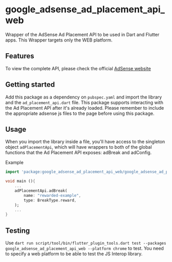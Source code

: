 # google_adsense_ad_placement_api_web

Wrapper of the AdSense Ad Placement API to be used in Dart and Flutter apps.
This Wrapper targets only the WEB platform.

## Features

To view the complete API, please check the official [AdSense website](https://developers.google.com/ad-placement/apis)

## Getting started

Add this package as a dependency on `pubspec.yaml` and import the library and the `ad_placement_api.dart` file.
This package supports interacting with the Ad Placement API after it's already loaded. Please remember to include the appropriate adsense js files to the page before using this package.


## Usage

When you import the library inside a file, you'll have access to the singleton object `adPlacementApi`, which will have wrappers to both of the global functions that the Ad Placement API exposes: adBreak and adConfig.

Example
```dart
import 'package:google_adsense_ad_placement_api_web/google_adsense_ad_placement_api_web.dart';

void main (){
    ...
    adPlacementApi.adBreak(
        name: "rewarded-example",
        type: BreakType.reward,
    );
    ...
}

```

## Testing

Use `dart run script/tool/bin/flutter_plugin_tools.dart test --packages google_adsense_ad_placement_api_web --platform chrome` to test.
You need to specify a web platform to be able to test the JS Interop library.